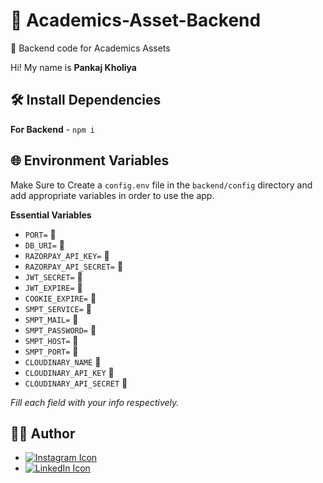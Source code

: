 # 🌈 Academics-Asset-Backend

🚀 Backend code for Academics Assets

Hi! My name is **Pankaj Kholiya**

## 🛠️ Install Dependencies

**For Backend** - `npm i`

## 🌐 Environment Variables

Make Sure to Create a `config.env` file in the `backend/config` directory and add appropriate variables in order to use the app.

**Essential Variables**
- `PORT=` 🌟
- `DB_URI=` 🌟
- `RAZORPAY_API_KEY=` 🌟
- `RAZORPAY_API_SECRET=` 🌟
- `JWT_SECRET=` 🌟
- `JWT_EXPIRE=` 🌟
- `COOKIE_EXPIRE=` 🌟
- `SMPT_SERVICE=` 🌟
- `SMPT_MAIL=` 🌟
- `SMPT_PASSWORD=` 🌟
- `SMPT_HOST=` 🌟
- `SMPT_PORT=` 🌟
- `CLOUDINARY_NAME` 🌟
- `CLOUDINARY_API_KEY` 🌟
- `CLOUDINARY_API_SECRET` 🌟

_Fill each field with your info respectively._

## 👨‍💻 Author

- [![Instagram Icon](https://img.icons8.com/color/96/000000/instagram-new.png)](https://www.instagram.com/ifeelpankaj) 
-  [![LinkedIn Icon](https://img.icons8.com/color/96/000000/linkedin.png)](https://www.linkedin.com/in/ifeelpankaj) 

